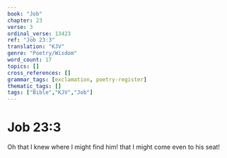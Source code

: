 ```yaml
---
book: "Job"
chapter: 23
verse: 3
ordinal_verse: 13423
ref: "Job 23:3"
translation: "KJV"
genre: "Poetry/Wisdom"
word_count: 17
topics: []
cross_references: []
grammar_tags: [exclamation, poetry-register]
thematic_tags: []
tags: ["Bible","KJV","Job"]
---
```


# Job 23:3

Oh that I knew where I might find him! that I might come even to his seat!
